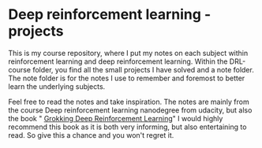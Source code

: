 # Deep reinforcement learning - projects
This is my course repository, where I put my notes on each subject within reinforcement learning and deep reinforcement learning.
Within the DRL-course folder, you find all the small projects I have solved and a note folder.
The note folder is for the notes I use to remember and foremost to better learn the underlying subjects.

Feel free to read the notes and take inspiration.
The notes are mainly from the course Deep reinforcement learning nanodegree from udacity, but also the book "
[Grokking Deep Reinforcement Learning](https://www.manning.com/books/grokking-deep-reinforcement-learning)"
I would highly recommend this book as it is both very informing, but also entertaining to read. So give this a chance and you won't regret it.
